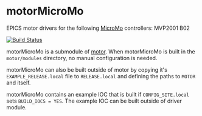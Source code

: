 # motorMicroMo
EPICS motor drivers for the following [MicroMo](https://www.micromo.com/) controllers: MVP2001 B02

[![Build Status](https://travis-ci.org/epics-motor/motorMicroMo.png)](https://travis-ci.org/epics-motor/motorMicroMo)

motorMicroMo is a submodule of [motor](https://github.com/epics-modules/motor).  When motorMicroMo is built in the ``motor/modules`` directory, no manual configuration is needed.

motorMicroMo can also be built outside of motor by copying it's ``EXAMPLE_RELEASE.local`` file to ``RELEASE.local`` and defining the paths to ``MOTOR`` and itself.

motorMicroMo contains an example IOC that is built if ``CONFIG_SITE.local`` sets ``BUILD_IOCS = YES``.  The example IOC can be built outside of driver module.
